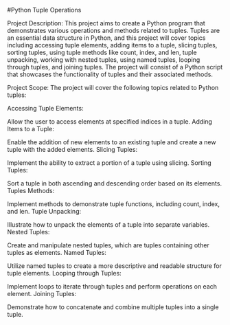 #Python Tuple Operations

Project Description:
This project aims to create a Python program that demonstrates various operations and methods related to tuples. Tuples are an essential data structure in Python, and this project will cover topics including accessing tuple elements, adding items to a tuple, slicing tuples, sorting tuples, using tuple methods like count, index, and len, tuple unpacking, working with nested tuples, using named tuples, looping through tuples, and joining tuples. The project will consist of a Python script that showcases the functionality of tuples and their associated methods.

Project Scope:
The project will cover the following topics related to Python tuples:

Accessing Tuple Elements:

Allow the user to access elements at specified indices in a tuple.
Adding Items to a Tuple:

Enable the addition of new elements to an existing tuple and create a new tuple with the added elements.
Slicing Tuples:

Implement the ability to extract a portion of a tuple using slicing.
Sorting Tuples:

Sort a tuple in both ascending and descending order based on its elements.
Tuples Methods:

Implement methods to demonstrate tuple functions, including count, index, and len.
Tuple Unpacking:

Illustrate how to unpack the elements of a tuple into separate variables.
Nested Tuples:

Create and manipulate nested tuples, which are tuples containing other tuples as elements.
Named Tuples:

Utilize named tuples to create a more descriptive and readable structure for tuple elements.
Looping through Tuples:

Implement loops to iterate through tuples and perform operations on each element.
Joining Tuples:

Demonstrate how to concatenate and combine multiple tuples into a single tuple.